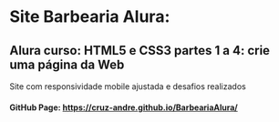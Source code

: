 # Site Barbearia Alura:
## Alura curso: HTML5 e CSS3 partes 1 a 4: crie uma página da Web
Site com responsividade mobile ajustada e desafios realizados
#### GitHub Page: https://cruz-andre.github.io/BarbeariaAlura/
